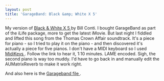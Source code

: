```yaml
---
layout: post
title: 'GarageBand: Black &amp; White X 5'
---
```



My version of <a href="/weblog/files/sw_black_white_x_5.mp3">Black &amp; White X 5 </a>by Bill Conti. I bought GarageBand as part of the iLife package, more to get the latest iMovie. But last night I fiddled and lifted this song from the Thomas Crown Affair soundtrack. It's a piece for piano - so I tried to play it on the piano - and then discovered it's actually a piece for five pianos. I don't have a MIDI keyboard so I used <a href="http://www.manyetas.com/creed/midikeys_beta.html">MidiKeys </a>. Follow the link to hear it, 1:10 minutes. LAME encoded. Sigh, the second piano is way too muddy. I'd have to go back in and manually edit the AUMatrixReverb to make it work right. 

And also here is the <a href="/weblog/files/black_and_white_x_5.band.zip">Garageband file </a>.
